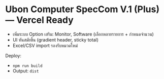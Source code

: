 # Ubon Computer SpecCom V.1 (Plus) — Vercel Ready
- เพิ่มระบบ Option เสริม: Monitor, Software (เลือกหลายรายการ + กำหนดจำนวน)
- UI ทันสมัยขึ้น (gradient header, sticky total)
- Excel/CSV import รองรับหมวดใหม่

Deploy:
- `npm run build`
- Output: `dist`
